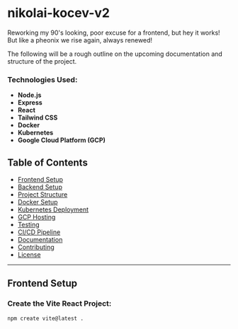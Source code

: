 # nikolai-kocev-v2

Reworking my 90's looking, poor excuse for a frontend, but hey it works! But like a pheonix we rise again, always renewed!

The following will be a rough outline on the upcoming documentation and structure of the project.

### Technologies Used:

- **Node.js**
- **Express**
- **React**
- **Tailwind CSS**
- **Docker**
- **Kubernetes**
- **Google Cloud Platform (GCP)**

## Table of Contents

- [Frontend Setup](#frontend-setup)
- [Backend Setup](#backend-setup)
- [Project Structure](#project-structure)
- [Docker Setup](#docker-setup)
- [Kubernetes Deployment](#kubernetes-deployment)
- [GCP Hosting](#gcp-hosting)
- [Testing](#testing)
- [CI/CD Pipeline](#cicd-pipeline)
- [Documentation](#documentation)
- [Contributing](#contributing)
- [License](#license)

---

## Frontend Setup

### Create the Vite React Project:

```bash
npm create vite@latest .
```
